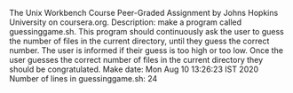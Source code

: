 The Unix Workbench Course Peer-Graded Assignment
by Johns Hopkins University on coursera.org.
Description: make a program called guessinggame.sh. This program should continuously ask the user to guess the number of files in the current directory, until they guess the correct number. The user is informed if their guess is too high or too low. Once the user guesses the correct number of files in the current directory they should be congratulated.
Make date: Mon Aug 10 13:26:23 IST 2020
Number of lines in guessinggame.sh: 24
